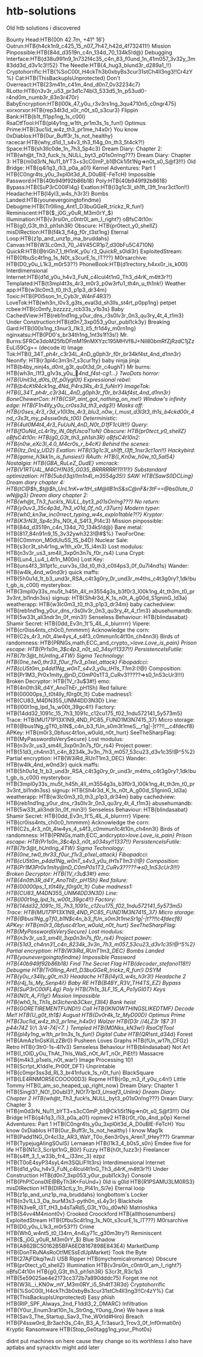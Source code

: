 # htb-solutions
Old htb solutions i discovered 


Bounty Head:HTB{00h 42.7m, +41° 16′}
Outrun:HTB{h4ck1n9_c425_15_n07_7h47_h42d_4f732411!}
Mission Pinpossible:HTB{84d_d3519n_c4n_134d_70_134k5!d@}
Debugging Interface:HTB{d38u991n9_1n732f4c35_c4n_83_f0und_1n_41m057_3v32y_3m83dd3d_d3v1c3!!52}
The Needle:HTB{4_hug3_blund3r_d289a1_!!}
Cryptohorrific:HTB{%SoC00l_H4ckTh3b0xbyBs3cur31stCh4ll3ng3!!Cr4zY%}
Cat:HTB{ThisBackupIsUnprotected}
Don't Overreact:HTB{23m41n_c41m_4nd_d0n7_0v32234c7}
RLotto:HTB{n3v3r_u53_pr3d1c74bl3_533d5_1n_p53ud0-r4nd0m_numb3r_63n3r470r}
BabyEncryption:HTB{l00k_47_y0u_r3v3rs1ng_3qu4710n5_c0ngr475}
xorxorxor:HTB{rep34t3d_x0r_n0t_s0_s3cur3}
Flippin Bank:HTB{b1t_fl1pp1ng_1s_c00l}
RsaCtfTool:HTB{pl4y1ng_w1th_pr1m3s_1s_fun!}
Optimus Prime:HTB{3uc1id_w4z_th3_pr1me_h4x0r}
You know 0xDiablos:HTB{0ur_Buff3r_1s_not_healthy}
racecar:HTB{why_d1d_1_s4v3_th3_fl4g_0n_th3_5t4ck?!}
Space:HTB{sh3llc0de_1n_7h3_5p4c3}
Dream Diary: Chapter 2: HTB{wh@t_Th3_fuck_!s_NULL_byt3_p01sOn!ng???}
Dream Diary: Chapter 3: HTB{m0d3rN_Nu11_bYT3+s3cC0mP_b1@Ck1i5t1Ng=>n0t_s0_S@f3!!!}
Old Bridge: HTB{q4i1q3_i1i3_p0a_a01}
Kernel Adventures: Part 1 HTB{C0ngr4ts_y0u_3xpl0it3d_A_D0uBlE-FeTcH}
Impossible Password:HTB{40b949f92b86b18}
Poly:HTB{40b949f92b8618}
Bypass:HTB{SuP3rC00lFl4g}
Exatlon:HTB{l3g1c3l_sh1ft_l3ft_1nsr3ct1on!!}
Headache:HTB{l4yl3_w4s_h3r3!}
Bombs Landed:HTB{younevergoingtofindme}
Debugme:HTB{Tr0lling_Ant1_D3buGGeR_trickz_R_fun!}
Reminiscent:HTB{$_j0G_y0uR_M3m0rY_$}
Illumination:HTB{v3rsi0n_c0ntr0l_am_I_right?}
oBfsC4t10n: HTB{g0_G3t_th3_ph1sh3R}
Obscure: HTB{pr0tect_y0_shellZ}
misDIRection:HTB{f4k3_fl4g_f0r_t3st1ng}
Eternal Loop:HTB{z1p_and_unz1p_ma_bruddahs}
Canvas:HTB{W3Lc0m3_70_J4V45CR1p7_d30bFu5C4710N}
QuickR:HTB{@lriGh7_1_tH1nK_y0u`r3_QuickR_s0ldi3r}
ExploitedStream: HTB{0fbuSc4t1ng_1s_N0t_s3curE,1s_IT???}
M0rsarchive: HTB{D0_y0u_L1k3_m0r53??}
PhoneBook:HTB{d1rectory_h4xx0r_is_k00l}
Interdimensional Internet:HTB{d1d_y0u_h4v3_FuN_c4lcul4t1nG_Th3_d4rK_m4tt3r?!}
Templated:HTB{t3mpl4t3s_4r3_m0r3_p0w3rfu1_th4n_u_th1nk!}
Weather app:HTB{w3lc0m3_t0_th3_p1p3_dr34m}
Toxic:HTB{P0i5son_1n_Cyb3r_W4nF4R3?}
LoveTok:HTB{wh3n_l0v3_g3ts_eval3d_sh3lls_st4rt_p0pp1ng}
petpet rcbee:HTB{c0mfy_bzzzzz_rcb33s_v1b3s}
Baby CachedView:HTB{reb1nd1ng_y0ur_dns_r3s0lv3r_0n3_qu3ry_4t_4_t1m3}
Under Construction:HTB{d0n7_3xp053_y0ur_publ1ck3y}
Breaking Gard:HTB{l00s1ng_t3nur3_l1k3_it5_fr1d4y_m0rn1ng}
nginxatsu:HTB{PD0's_br34th1ng_1nt3s1f13s!}
Mr. Burns:SFRCe3doM25fbDFmM19nMXYzc195MHVf8J+Nil80bmRfZjRzdC1jZzEuLi59Cg== (decode it)
Image Tok:HTB{I_34T_ph4r_c3r34L_4nD_g0ph3r_f0r_br34kf4st_4nd_d1nn3r}
Neonify: HTB{r3pl4c3m3n7_s3cur1ty}
baby ninja jinja: HTB{b4by_ninj4s_d0nt_g3t_qu0t3d_0r_c4ughT}
Mr burns: HTB{wh3n_l1f3_g1v3s_y0u_🍊_4nd_f4st-cg1...}
TwoDots horror: HTB{Unit3d_d0ts_0f_p0lygl0t}
Expressional rebel: HTB{b4cKtR4ck1ng_4Nd_P4rs3Rs_4r3_fuNnY}
ImageTok: HTB{I_34T_ph4r_c3r34L_4nD_g0ph3r_f0r_br34kf4st_4nd_d1nn3r}
BoneChewerCon: HTB{CSP_aint_got_nothing_on_me!}
Window's infinity edge: HTB{F1n4lly_y0u_cr0ss3d_th3_edg3!}
Masks off: HTB{r0ses_4r3_r3d_v10l3ts_4r3_blu3_n0w_I_must_d3l3t3_th1s_b4ckd00r_4nd_r3s3t_my_p4ssw0rds_t00}
Deterministic: HTB{4ut0M4t4_4r3_FuUuN_4nD_N0t_D1fF1cUlt!!}
Query: HTB{fOuNd_cL4r1ty_iN_0bfUscaT!oN}
Obscure: HTB{pr0tect_y0_shellZ}
oBfsC4t10n: HTB{g0_G3t_th3_ph1sh3R}
oBfsC4t10n2: HTB{n0w_eXc3l_4.0_M4cr0s_r_b4cK}
Behind the scenes: HTB{Itz_0nLy_UD2}
Exatlon: HTB{l3g1c3l_sh1ft_l3ft_1nsr3ct1on!!}
Hackybird: HTB{game_h3kk1n_is_funsies!}
RAuth: HTB{I_Kn0w_h0w_t0_5al54}
Nostalgia: HTB{GBA_RuLeZ_DudE}
vmcrack: HTB{V1RTU4L_M4CH1N35_G035_BRRRRRR!11!1!1!}
Substandard optimization: HTB{5ub(l3q)l1m1n4l_m3554g35!}
SAW: HTB{SawS0DCLing}
Dream diary chapter 4: HTB{tC@$h_$t@$h_UnL1nK+_w1tH_sM@llB1nS_&_sC@nF_&_r3tF==@bs0lute_0wN@g3}
Dream diary chapter 2: HTB{wh@t_Th3_fuck_!s_NULL_byt3_p01sOn!ng???}
No return: HTB{y0uv3_35c4p3d_7h3_v01d_0f_n0_r37urn}
Modern typer: HTB{wh0_kn3w_inc0rrect_typing_w4s_explo1table?!?}
Kryptor: HTB{K3rN3l_Sp4c3_!s_N0t_4_S4f3_Pl4c3}
Mission pinpossible: HTB{84d_d3519n_c4n_134d_70_134k5!d@}
Bare metal: HTB{817_84n91n9_15_3v32ywh323!@#$%}
TwoForOne: HTB{C0mmon_M0dUlu5S_1S_b4D}
Nuclear Sale: HTB{s3cr3t_sh4r1ng_w1th_x0r_15_l4m3}
Lost modulus: HTB{n3v3r_us3_sm4ll_3xp0n3n7s_f0r_rs4}
Luna Crypt: HTB{Lun4_Lu4_L4t1n_M00n}
Lost Key: HTB{uns4f3_3ll1pt1c_curv3s_l3d_t0_th3_c0ll4ps3_0f_0u7l4nd1s}
Wander: HTB{w4lk_4nd_w0nd3r}
quick maffs: HTB{5h0u1d_1t_b3_und3r_RSA_c4t3g0ry_0r_und3r_m4ths_c4t3g0ry?,1dk!but_gb_is_c00l}
mysterybox: HTB{3mpl0y33s_mu5t_h45h_4ll_m3554g3s_b3f0r3_l00k1ng_4t_th3m_t0_pr3v3nt_bl1ndn3ss}
signup: HTB{Sh4r3d_K_1s_n0t_A_g00d_S1gninG_Id3a}
weatherapp: HTB{w3lc0m3_t0_th3_p1p3_dr34m}
baby cachedview: HTB{reb1nd1ng_y0ur_dns_r3s0lv3r_0n3_qu3ry_4t_4_t1m3}
abusehumandb: HTB{5w33t_ali3ndr3n_0f_min3!}
Senseless Behaviour: HTB{blindasabat}
Shamir Secret: HTB{0dd_Ev3n_1t'5_4lL_4_blurrrrr}
Vipere: HTB{cr0iss4nts_ch0c0_hmmmm}
Acknowledge the corn: HTB{C2s_4r3_n0t_4lw4ys_4_s4f3_c0mmun1c4t10n_ch4nn3l}
Birds of randomness: HTB{PRNGs,math,ECC_and_crypto_>_love._Love_is_pain}
Prison escape: HTB{Pr1s0n_3$c4p3_n0t_s0_34sy_!!1337!!}
PersistenceIsFutile: HTB{7tr3@t_hUntIng_4TW}
Sigma Technology: HTB{0ne_tw0_thr33_f0ur_f1v3_p1xel_attack}
Fibopadcci: HTB{cU5t0m_p4dd1Ng_w0nT_s4v3_y0u_tH1s_T1m3_:(!@}
Composition: HTB{Pr1M3_Pr0x1mIty_@nD_C0mP0s1T3_CuRv3?????=>s0_1nS3cUr3!!!}
Broken Decryptor: HTB{1V_r3u$3#!}
emo: HTB{4n0th3R_d4Y_AnoThEr_pH1Sh}
Red failure: HTB{00000ps_1_t0t4lly_f0rg0t_1t}
Cube madness1: HTB{CU83_M4DN355_UNM4DD3N3D}
Line: HTB{l00t1ng_lpd_1s_w00t_39gc4!!}
Factory: HTB{14dd32_1091c_15_7h3_1091c_c12cu175_f02_1ndu572141_5y573m5}
Trace: HTB{MU171P13X1N9_4ND_PC85_FUND1M3N7415_37}
Micro storage: HTB{@bus1Ng_gTf0_b1N$_c4n_b3_fUn_s0m3t1meS__r1g|-|t??!!__c4fdecf8}
APKey: HTB{m0r3_0bfusc4t1on_w0uld_n0t_hurt}
SeeTheSharpFlag: HTB{MyPasswordIsVerySecure}
Lost modulus: HTB{n3v3r_us3_sm4ll_3xp0n3n7s_f0r_rs4}
Project power: HTB{51d3_ch4nn31_c4n_8234k_3v3n_7h3_m057_53cu23_d3v1c35!@^5%2}
Partial encryption: HTB{W3iRd_RUnT1m3_DEC}
Wander: HTB{w4lk_4nd_w0nd3r}
quick maffs: HTB{5h0u1d_1t_b3_und3r_RSA_c4t3g0ry_0r_und3r_m4ths_c4t3g0ry?,1dk!but_gb_is_c00l}
mysterybox: HTB{3mpl0y33s_mu5t_h45h_4ll_m3554g3s_b3f0r3_l00k1ng_4t_th3m_t0_pr3v3nt_bl1ndn3ss}
signup: HTB{Sh4r3d_K_1s_n0t_A_g00d_S1gninG_Id3a}
weatherapp: HTB{w3lc0m3_t0_th3_p1p3_dr34m}
baby cachedview: HTB{reb1nd1ng_y0ur_dns_r3s0lv3r_0n3_qu3ry_4t_4_t1m3}
abusehumandb: HTB{5w33t_ali3ndr3n_0f_min3!}
Senseless Behaviour: HTB{blindasabat}
Shamir Secret: HTB{0dd_Ev3n_1t'5_4lL_4_blurrrrr}
Vipere: HTB{cr0iss4nts_ch0c0_hmmmm}
Acknowledge the corn: HTB{C2s_4r3_n0t_4lw4ys_4_s4f3_c0mmun1c4t10n_ch4nn3l}
Birds of randomness: HTB{PRNGs,math,ECC_andcrypto>_love._Love_is_pain}
Prison escape: HTB{Pr1s0n_3$c4p3_n0t_s034sy!!1337!!}
PersistenceIsFutile: HTB{7tr3@t_hUntIng_4TW}
Sigma Technology: HTB{0ne_tw0_thr33_f0ur_f1v3_p1xel_attack}
Fibopadcci: HTB{cU5t0m_p4dd1Ng_w0nT_s4v3_y0u_tH1sT1m3:(!@}
Composition: HTB{Pr1M3Pr0x1mIty@nD_C0mP0s1T3_CuRv3?????=>s0_1nS3cUr3!!!}
Broken Decryptor: HTB{1V_r3u$3#!}
emo: HTB{4n0th3R_d4Y_AnoThEr_pH1Sh}
Red failure: HTB{00000ps_1_t0t4lly_f0rg0t_1t}
Cube madness1: HTB{CU83_M4DN355_UNM4DD3N3D}
Line: HTB{l00t1ng_lpd_1s_w00t_39gc4!!}
Factory: HTB{14dd32_1091c_15_7h3_1091c_c12cu175_f02_1ndu572141_5y573m5}
Trace: HTB{MU171P13X1N9_4ND_PC85_FUND1M3N7415_37}
Micro storage: HTB{@bus1Ng_gTf0_b1N$_c4n_b3_fUn_s0m3t1meSr1g|-|t??!!c4fdecf8}
APKey: HTB{m0r3_0bfusc4t1on_w0uld_n0t_hurt}
SeeTheSharpFlag: HTB{MyPasswordIsVerySecure}
Lost modulus: HTB{n3v3r_us3_sm4ll_3xp0n3n7s_f0r_rs4}
Project power: HTB{51d3_ch4nn31_c4n_8234k_3v3n_7h3_m057_53cu23_d3v1c35!@^5%2}
Partial encryption: HTB{W3iRd_RUnT1m3_DEC}
Bombs Landed HTB{younevergoingtofindme}
Impossible Password HTB{40b949f92b86b18}
Find The Secret Flag HTB{decoder_stefano118_!!_}
Debugme HTB{Tr0lling_Ant1_D3buGGeR_trickz_R_fun!}
DSYM HTB{y0u_r34lly_g0t_m3}
Headache HTB{l4yl3_w4s_h3r3!}
Headache 2 HTB{r4j_1s_My_Senp4i!}
Baby RE HTB{B4BY_R3V_TH4TS_EZ}
Bypass HTB{SuP3rC00lFL4g}
Poly HTB{7h1s_3LF_15_A_Po1yGl0T}
Keys HTB{N0t_A_Fl1g!}
Mission Impossible HTB{wh0_1s_Th1s_bl3ichenb3Cker_f3ll4}
Bank heist HTB{GORETIREMENTFUND!!}
Call HTB{IKNOWTHINGSLIKEDTMF}
Decode Me!! HTB{U_g0t_th1$}
August HTB{Dv0r4k_1z_MyD00D}
Optimus Prime HTB{3uc1id_w4z_th3_pr1me_h4x0r}
Walzer HTB{D3r //4LZ3r 1$7 31 p44r74Z 1//\ 3/4-74|<7. }
Templed HTB{M0Nks_kN3w!}
RsaCtfTool HTB{pl4y1ng_w1th_pr1m3s_1s_fun!}
Digital Cube HTB{QR_!snt_d34d}
Forest HTB{AmAz1nGsKilLzZBr0}
Pusheen Loves Graphs HTB{fUn_w17h_CFGz}
Retro HTB{r3tr0-1s-4l1v3}
Senseless Behaviour HTB{blindasabat}
Not Art HTB{I_tOlD_yOu_ThAt_ThIs_WaS_nOt_ArT_nOr_PiEt!!}
Massacre HTB{m4k3_p1xels_n0t_war!}
Image Processing 101 HTB{Scr!pt_K!dd!e_Pr00f_DFT}
Unprintable HTB{c0mpr3ss3d_RL3_br41nfuck_1s_n0t_fun}
BlackSquare HTB{LE4RNMOR5ECOOO00D3}
Ropme HTB{r0p_m3_if_y0u_c4n!}
Little Tommy HTB{I_am_so_heaped_up_right_now}
Dream Diary: Chapter 1 HTB{Singl3?_NO!_D0ubl3?_NO!_Tr1pl3_Unsaf3_Unlink}
Dream Diary: Chapter 2 HTB{wh@t_Th3_fuck_!s_NULL_byt3_p01sOn!ng???}
Dream Diary: Chapter 3 HTB{m0d3rN_Nu11_bYT3+s3cC0mP_b1@Ck1i5t1Ng=>n0t_s0_S@f3!!!}
Old Bridge HTB{q4i1q3_i1i3_p0a_a01}
ropmev2 HTB{r0t_r0p_4nd_p0p}
Kernel Adventures: Part 1 HTB{C0ngr4ts_y0u_3xpl0it3d_A_D0uBlE-FeTcH}
You know 0xDiablos HTB{0ur_Buff3r_1s_not_healthy}
I know Mag1k HTB{Padd1NG_Or4cl3z_AR3_WaY_T0o_6en3r0ys_ArenT_tHey???}
Grammar HTB{TypejugAlingSOulS}
Lernaean HTB{l1k3_4_b0s5_s0n}
Emdee five for life HTB{N1c3_ScrIpt1nG_B0i!}
Fuzzy HTB{h0t_fuzz3r}
Freelancer HTB{s4ff_3_1_w33b_fr4__l33nc_3}
ezpz HTB{T0oE4syP34syL4m3SQLiF!lt3rs}
Interdimensional Internet HTB{d1d_y0u_h4v3_FuN_c4lcul4t1nG_Th3_d4rK_m4tt3r?!}
Under Construction HTB{d0n7_3xp053_y0ur_publ1ck3y}
Console HTB{PhP!Cons0lE@ByTh3K+FoUnd+}
0ld is g0ld HTB{R1PSAMU3LM0RS3}
misDIRection HTB{DIR3ctLy_1n_Pl41n_Si7e}
Eternal loop HTB{z1p_and_unz1p_ma_bruddahs}
longbottom's Locker HTB{n3v1LL3_Da_burM3s3-pyth0n_sL4y3r}
Blackhole HTB{N3veR_l3T_tH3_b4sTaRd5_G3t_Y0u_d0wN}
Matrioshka HTB{S4vv4M4mont0v}
Crooked Croockford HTB{allthosenumbers}
ExploitedStream HTB{0fbuSc4t1ng_1s_N0t_s3curE,1s_IT???}
M0rsarchive HTB{D0_y0u_L1k3_m0r53??}
Crime HTB{Wh0_w4nt5_t0_l34rn_4n4Ly71c_g30m3try?}
Reminiscent HTB{$_j0G_y0uR_M3m0rY_$}
Blue Shadow HTB{A862BC50162B5BFA6ED8167898E843E4}
MarketDump HTB{DonTRuNAsRoOt!MESsEdUpMarket}
Took the Byte HTB{27AjFDkqi1wJ}
USB Ripper HTB{mychemicalromance}
Obscure HTB{pr0tect_y0_shellZ}
Illumination HTB{v3rsi0n_c0ntr0l_am_I_right?}
oBfsC4t10n HTB{g0_G3t_th3_ph1sh3R}
S3cr3t_R3c1p3 HTB{5e59025ae4e2173cc372b7a890dddc75}
Forget me not HTB{W3lL_i_KN0w_mY_M3m0RY_i5_5h4tT3R3d}
Cryptohorrific HTB{%SoC00l_H4ckTh3b0xbyBs3cur31stCh4ll3ng3!!Cr4zY%}
Cat HTB{ThisBackupIsUnprotected}
Easy phish HTB{RIP_SPF_Always_2nd_F1ddl3_2_DMARC}
Infiltration HTB{Y0ur_Enum3rat10n_1s_Str0ng_Y0ung_0ne}
We have a leak HTB{Sav3_The_Startup_Sav3_The_W0rld#Hiro}
Breach HTB{P4ssw0rd_Br3ach3s_C4n_B3_A_Tr3asur3_Trov3_0f_Inf0rmati0n}
Kryptic Ransomware HTB{Stop_Ge0tagg1ng_your_Phot0s}

didnt put machines on here cause they change so its worthless I also have aptlabs and synacktiv might add later

